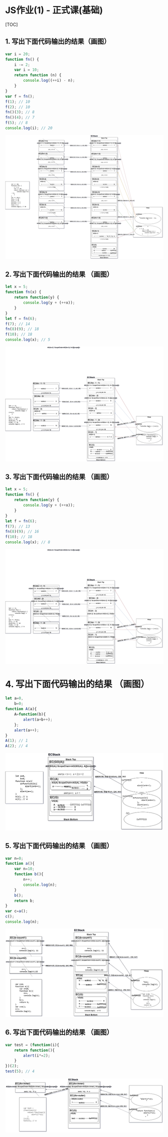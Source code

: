 # JS作业(1) - 正式课(基础)
[TOC]
## 1. 写出下面代码输出的结果（画图）
```javascript
var i = 20;
function fn() {
    i -= 2;
    var i = 10;
    return function (n) {
        console.log((++i) - n);
    }
}
var f = fn();
f(1); // 10
f(2); // 10
fn()(3); // 8
fn()(4); // 7
f(5); // 8
console.log(i); // 20
```
![Alt text](./第一题图片.png)

## 2. 写出下面代码输出的结果 （画图）
```javascript
let x = 5;
function fn(x) {
    return function(y) {
        console.log(y + (++x));
    }
}
let f = fn(6);
f(7); // 14
fn(8)(9); // 18
f(10); // 18
console.log(x); // 5
```
![Alt text](./第二题图片.png)

## 3. 写出下面代码输出的结果 （画图）
```javascript
let x = 5;
function fn() {
    return function(y) {
        console.log(y + (++x));
    }
}
let f = fn(6);
f(7); // 13
fn(8)(9); // 16
f(10); // 18
console.log(x); // 8
```
![Alt text](./第三题图片.png)
# 4. 写出下面代码输出的结果 （画图）
```javascript
let a=0,
    b=0;
function A(a){
    A=function(b){
        alert(a+b++);
    };
    alert(a++);
}
A(1); // 1
A(2); // 4
```
![Alt text](./第四题图片.png)
## 5. 写出下面代码输出的结果 （画图）
```javascript
var n=0; 
function a(){
    var n=10; 
    function b(){
        n++; 
        console.log(n); 
    }
    b();
    return b; 
}
var c=a();
c(); 
console.log(n);
```
![Alt text](./第五题图片.png)
## 6. 写出下面代码输出的结果 （画图）
```javascript
var test = (function(i){
    return function(){
        alert(i*=2);
    }
})(2);
test(5); // 4
```
![Alt text](./第六题图片.png)
